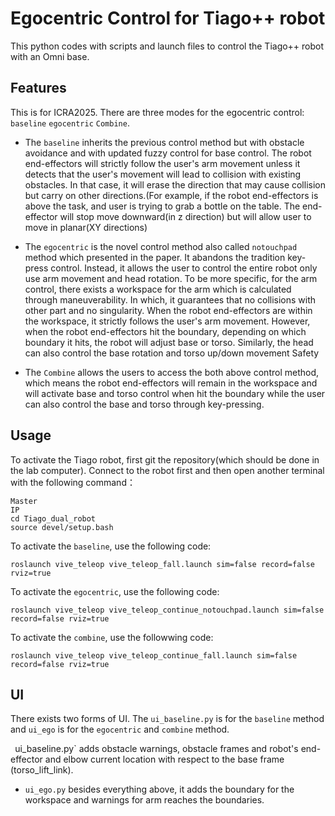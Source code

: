 # Egocentric Control for Tiago++ robot
This python codes with scripts and launch files to control the Tiago++ robot with an Omni base.

## Features

This is for ICRA2025. There are three modes for the egocentric control: `baseline` `egocentric` `Combine`. 

- The `baseline` inherits the previous control method but with obstacle avoidance and with updated fuzzy control for base control. The robot end-effectors will strictly follow the user's arm movement unless it detects that the user's movement will lead to collision with existing obstacles. In that case, it will erase the direction that may cause collision but carry on other directions.(For example, if the robot end-effectors is above the task, and user is trying to grab a bottle on the table. The end-effector will stop move downward(in z direction) but will allow user to move in planar(XY directions) 

- The `egocentric` is the novel control method also called `notouchpad` method which presented in the paper. It abandons the tradition key-press control. Instead, it allows the user to control the entire robot only use arm movement and head rotation. To be more specific, for the arm control, there exists a workspace for the arm which is calculated through maneuverability. In which, it guarantees that no collisions with other part and no singularity. When the robot end-effectors are within the workspace, it strictly follows the user's arm movement. However, when the robot end-effectors hit the boundary, depending on which boundary it hits, the robot will adjust base or torso. Similarly, the head can also control the base rotation and torso up/down movement Safety 

- The `Combine` allows the users to access the both above control method, which means the robot end-effectors will remain in the workspace and will activate base and torso control when hit the boundary while the user can also control the base and torso through key-pressing.


## Usage
 
To activate the Tiago robot, first git the repository(which should be done in the lab computer). Connect to the robot first and then open another terminal with the following command：

```
Master
IP
cd Tiago_dual_robot
source devel/setup.bash
```

To activate the `baseline`, use the following code:

`roslaunch vive_teleop vive_teleop_fall.launch sim=false record=false rviz=true`

To activate the `egocentric`, use the following code:

`roslaunch vive_teleop vive_teleop_continue_notouchpad.launch sim=false record=false rviz=true`

To activate the `combine`, use the followwing code:

`roslaunch vive_teleop vive_teleop_continue_fall.launch sim=false record=false rviz=true`

## UI

There exists two forms of UI. The `ui_baseline.py` is for the `baseline` method and `ui_ego` is for the `egocentric` and `combine` method.

` `ui_baseline.py` adds obstacle warnings, obstacle frames and robot's end-effector and elbow current location with respect to the base frame (torso_lift_link). 

- `ui_ego.py` besides everything above, it adds the boundary for the workspace and warnings for arm reaches the boundaries.



